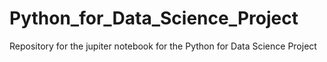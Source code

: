 # Python_for_Data_Science_Project
Repository for the jupiter notebook for the Python for Data Science Project

